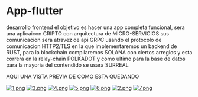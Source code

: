 # App-flutter


desarrollo frontend el objetivo es hacer una app completa funcional, sera una aplicaicon CRIPTO con arquitectura de MICRO-SERVICIOS sus comunicacion sera atravez de api GRPC usando el protocolo de comunicacion HTTP2/TLS en la que implementaremos un backend de RUST, para la blockchain compilaremos SOLANA con ciertos arreglos y esta correra en la relay-chain POLKADOT y como ultimo para la base de datos para la mayoria del contendido se usara SURREAL 

AQUI UNA VISTA PREVIA DE COMO ESTA QUEDANDO 

[![1.png](https://i.postimg.cc/J4xsn5V1/1.png)](https://postimg.cc/VdSfZMkT)
[![3.png](https://i.postimg.cc/W4hFxFys/3.png)](https://postimg.cc/xkV1zCYZ)
[![4.png](https://i.postimg.cc/XvzFvc5Z/4.png)](https://postimg.cc/Ff01WSDm)
[![5.png](https://i.postimg.cc/zByCwPNS/5.png)](https://postimg.cc/2bfLrGVV)
[![6.png](https://i.postimg.cc/y86SXrXg/6.png)](https://postimg.cc/2VJ6CGtr)
[![2.png](https://i.postimg.cc/ZYyPCgVJ/2.png)](https://postimg.cc/w3gRrwCr)
[![7.png](https://i.postimg.cc/jjsnc3Hn/7.png)](https://postimg.cc/68mQ501B)
